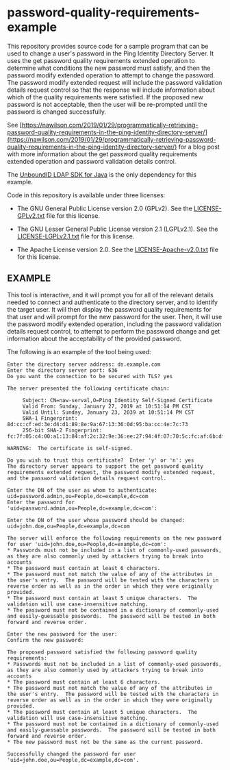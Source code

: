 # password-quality-requirements-example

This repository provides source code for a sample program that can be used to
change a user's password in the Ping Identity Directory Server.  It uses the
get password quality requirements extended operation to determine what
conditions the new password must satisfy, and then the password modify
extended operation to attempt to change the password.  The password modify
extended request will include the password validation details request control
so that the response will include information about which of the quality
requirements were satisfied.  If the proposed new password is not acceptable,
then the user will be re-prompted until the password is changed successfully.

See [https://nawilson.com/2019/01/29/programmatically-retrieving-password-quality-requirements-in-the-ping-identity-directory-server/](https://nawilson.com/2019/01/29/programmatically-retrieving-password-quality-requirements-in-the-ping-identity-directory-server/)
for a blog post with more information about the get password quality
requirements extended operation and password validation details control.

The [UnboundID LDAP SDK for Java](https://github.com/pingidentity/ldapsdk) is
the only dependency for this example.

Code in this repository is available under three licenses:

* The GNU General Public License version 2.0 (GPLv2).  See the
  [LICENSE-GPLv2.txt](LICENSE-GPLv2.txt) file for this license.

* The GNU Lesser General Public License version 2.1 (LGPLv2.1).  See the
  [LICENSE-LGPLv2.1.txt](LICENSE-LGPLv2.1.txt) file for this license.

* The Apache License version 2.0.  See the
  [LICENSE-Apache-v2.0.txt](LICENSE-Apache-v2.0.txt) file for this license.

## EXAMPLE

This tool is interactive, and it will prompt you for all of the relevant
details needed to connect and authenticate to the directory server, and to
identify the target user.  It will then display the password quality
requirements for that user and will prompt for the new password for the user.
Then, it will use the password modify extended operation, including the
password validation details request control, to attempt to perform the password
change and get information about the acceptability of the provided password.

The following is an example of the tool being used:

    Enter the directory server address: ds.example.com
    Enter the directory server port: 636
    Do you want the connection to be secured with TLS? yes

    The server presented the following certificate chain:

         Subject: CN=naw-serval,O=Ping Identity Self-Signed Certificate
         Valid From: Sunday, January 27, 2019 at 10:51:14 PM CST
         Valid Until: Sunday, January 23, 2039 at 10:51:14 PM CST
         SHA-1 Fingerprint: 8d:cc:cf:ed:3e:d4:d1:89:8e:9a:67:13:36:0d:95:ba:cc:4e:7c:73
         256-bit SHA-2 Fingerprint: fc:7f:05:c4:00:a1:13:84:af:2c:32:9e:36:ee:27:94:4f:07:70:5c:fc:af:6b:df:47:fa:04:25:24:94:c2:f6

    WARNING:  The certificate is self-signed.

    Do you wish to trust this certificate?  Enter 'y' or 'n': yes
    The directory server appears to support the get password quality requirements extended request, the password modify extended request, and the password validation details request control.

    Enter the DN of the user as whom to authenticate: uid=password.admin,ou=People,dc=example,dc=com
    Enter the password for 'uid=password.admin,ou=People,dc=example,dc=com':

    Enter the DN of the user whose password should be changed: uid=john.doe,ou=People,dc=example,dc=com

    The server will enforce the following requirements on the new password for user 'uid=john.doe,ou=People,dc=example,dc=com':
    * Passwords must not be included in a list of commonly-used passwords, as they are also commonly used by attackers trying to break into accounts
    * The password must contain at least 6 characters.
    * The password must not match the value of any of the attributes in the user's entry.  The password will be tested with the characters in reverse order as well as in the order in which they were originally provided.
    * The password must contain at least 5 unique characters.  The validation will use case-insensitive matching.
    * The password must not be contained in a dictionary of commonly-used and easily-guessable passwords.  The password will be tested in both forward and reverse order.

    Enter the new password for the user:
    Confirm the new password:

    The proposed password satisfied the following password quality requirements:
    * Passwords must not be included in a list of commonly-used passwords, as they are also commonly used by attackers trying to break into accounts
    * The password must contain at least 6 characters.
    * The password must not match the value of any of the attributes in the user's entry.  The password will be tested with the characters in reverse order as well as in the order in which they were originally provided.
    * The password must contain at least 5 unique characters.  The validation will use case-insensitive matching.
    * The password must not be contained in a dictionary of commonly-used and easily-guessable passwords.  The password will be tested in both forward and reverse order.
    * The new password must not be the same as the current password.

    Successfully changed the password for user 'uid=john.doe,ou=People,dc=example,dc=com'.
